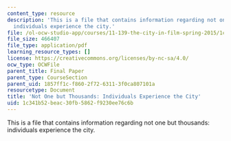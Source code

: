 ```yaml
---
content_type: resource
description: 'This is a file that contains information regarding not one but thousands:
  individuals experience the city.'
file: /ol-ocw-studio-app/courses/11-139-the-city-in-film-spring-2015/1c341b52beac30fb5862f9230ee76c6b_MIT11_139S15_Final_Paper2.pdf
file_size: 466407
file_type: application/pdf
learning_resource_types: []
license: https://creativecommons.org/licenses/by-nc-sa/4.0/
ocw_type: OCWFile
parent_title: Final Paper
parent_type: CourseSection
parent_uid: 1857ff1c-f860-2f72-6311-3f0ca807101a
resourcetype: Document
title: 'Not One but Thousands: Individuals Experience the City'
uid: 1c341b52-beac-30fb-5862-f9230ee76c6b
---
```

This is a file that contains information regarding not one but thousands: individuals experience the city.